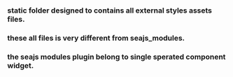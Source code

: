 ### static folder designed to contains all external styles assets files.
### these all files is very different from seajs_modules.
### the seajs modules plugin belong to single sperated component widget.